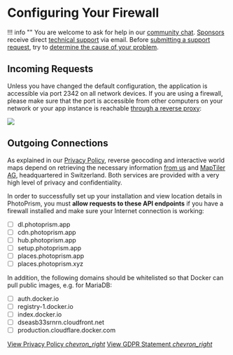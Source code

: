 # Configuring Your Firewall

!!! info ""
    You are welcome to ask for help in our [community chat](https://link.photoprism.app/chat).
    [Sponsors](https://photoprism.app/membership) receive direct [technical support](https://photoprism.app/contact) via email.
    Before [submitting a support request](../../user-guide/index.md#getting-support), try to [determine the cause of your problem](index.md).

## Incoming Requests

Unless you have changed the default configuration, the application is accessible via port 2342 on all network devices. If you are using a firewall, please make sure that the port is accessible from other computers on your network or your app instance is reachable [through a reverse proxy](../proxies/traefik.md):

![](https://dl.photoprism.app/img/diagrams/proxy-cdn.png)

## Outgoing Connections

As explained in our [Privacy Policy](/privacy#section-7), reverse geocoding and interactive world maps depend on retrieving the necessary information [from us](/contact) and [MapTiler AG](https://www.maptiler.com/contacts/), headquartered in Switzerland. Both services are provided with a very high level of privacy and confidentiality.

In order to successfully set up your installation and view location details in PhotoPrism, you must **allow requests to these API endpoints** if you have a firewall installed and make sure your Internet connection is working:

- [ ] dl.photoprism.app
- [ ] cdn.photoprism.app
- [ ] hub.photoprism.app
- [ ] setup.photoprism.app
- [ ] places.photoprism.app
- [ ] places.photoprism.xyz

In addition, the following domains should be whitelisted so that Docker can pull public images, e.g. for MariaDB:

- [ ] auth.docker.io
- [ ] registry-1.docker.io
- [ ] index.docker.io
- [ ] dseasb33srnrn.cloudfront.net
- [ ] production.cloudflare.docker.com

<a href="/privacy#section-7" class="mr-2 hide-print">View Privacy Policy <i class="material-icons">chevron_right</i></a>
<a href="/privacy/gdpr" class="hide-print">View GDPR Statement <i class="material-icons">chevron_right</i></a>
